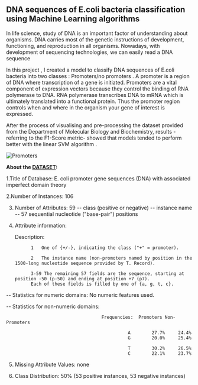 ## DNA sequences of E.coli bacteria classification using Machine Learning algorithms 


In life science, study of DNA is an important factor of understanding about organisms. DNA carries most of the genetic instructions of development, functioning, and reproduction in all organisms. Nowadays, with development of sequencing technologies, we can easily read a DNA sequence

In this project , I created a model to classify DNA sequences of E.coli bacteria into two classes : Promoters/no promoters .
A promoter is a region of DNA where transcription of a gene is initiated. Promoters are a vital component of expression vectors because they control the binding of RNA polymerase to DNA. RNA polymerase transcribes DNA to mRNA which is ultimately translated into a functional protein. Thus the promoter region controls when and where in the organism your gene of interest is expressed.


After the process of visualising and pre-processing the dataset provided from the Department of Molecular Biology and Biochemistry, results -referring to the F1-Score metric- showed that models tended to perform better with the linear SVM algorithm .



![Promoters](https://cdn.kastatic.org/ka-perseus-images/a1541486673e01a5ce609108061d3a205d0897ca.png)






**About the [DATASET](https://archive.ics.uci.edu/ml/machine-learning-databases/molecular-biology/promoter-gene-sequences/promoters.data):** 

  1.Title of Database: E. coli promoter gene sequences (DNA)
                      with associated imperfect domain theory


  2.Number of Instances: 106

  3. Number of Attributes: 59
   -- class (positive or negative)
   -- instance name
   -- 57 sequential nucleotide ("base-pair") positions

  4. Attribute information:


     Description:
     
               1   One of {+/-}, indicating the class ("+" = promoter).
               
               2   The instance name (non-promoters named by position in the 1500-long nucleotide sequence provided by T. Record).
                 
               3-59 The remaining 57 fields are the sequence, starting at position -50 (p-50) and ending at position +7 (p7). 
               Each of these fields is filled by one of {a, g, t, c}.
                        
                        
  
   -- Statistics for numeric domains: No numeric features used.
   
   -- Statistics for non-numeric domains:  
   
                                        Frequencies:  Promoters Non-Promoters
                     
                                                  A        27.7%     24.4%
                                                  G        20.0%     25.4%
                                                  
                                                  T        30.2%     26.5%
                                                  C        22.1%     23.7%




  5. Missing Attribute Values: none

  6. Class Distribution: 50% (53 positive instances, 53 negative instances)
